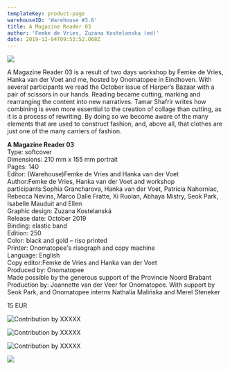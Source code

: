 ```yaml
---
templateKey: product-page
warehouseID: 'Warehouse #3.6'
title: A Magazine Reader 03
author: 'Femke de Vries, Zuzana Kostelanska (ed)'
date: 2019-12-04T09:53:52.068Z
---
```

![](/img/1.jpg)

A Magazine Reader 03 is a result of two days workshop by Femke de Vries, Hanka van der Voet and me, hosted by Onomatopee in Eindhoven. With several participants we read the October issue of Harper’s Bazaar with a pair of scissors in our hands. Reading became cutting, marking and rearranging the content into new narratives. Tamar Shafrir writes how combining is even more essential to the creation of collage than cutting, as it is a process of rewriting. By doing so we become aware of the many elements that are used to construct fashion, and, above all, that clothes are just one of the many carriers of fashion.

**A Magazine Reader 03**\
Type: softcover\
Dimensions: 210 mm x 155 mm portrait\
Pages: 140\
Editor: (Warehouse)Femke de Vries and Hanka van der Voet\
Author:Femke de Vries, Hanka van der Voet and workshop participants:Sophia Grancharova, Hanka van der Voet, Patricia Nahorniac, Rebecca Nevins, Marco Dalle Fratte, Xi Ruolan, Abhaya Mistry, Seok Park, Isabelle Mauduit and Ellen\
Graphic design: Zuzana Kostelanská\
Release date: October 2019\
Binding: elastic band\
Edition: 250\
Color: black and gold – riso printed\
Printer: Onomatopee's risograph and copy machine\
Language: English\
Copy editor:Femke de Vries and Hanka van der Voet\
Produced by: Onomatopee\
Made possible by the generous support of the Provincie Noord Brabant\
Production by: Joannette van der Veer for Onomatopee. With support by Seok Park, and Onomatopee interns Nathalia Malińska and Merel Steneker

15 EUR

![Contribution by XXXXX](/img/a-magazine-reader-03-by-marco-dalle-fratte.jpg "Contribution by XXXXX")

![Contribution by XXXXX](/img/a-magazine-reader-03-by-femke-de-vries-02.jpg "Contribution by XXXXX")

![Contribution by XXXXX](/img/a-magazine-reader-03-by-seok-park.jpg "Contribution by XXXXX")

![](/img/01_a-magazine-reader-03_photo_anoukbeckers.jpg)